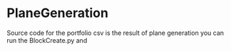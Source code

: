 # PlaneGeneration
Source code for the portfolio
csv is the result of plane generation
you can run the BlockCreate.py and 
